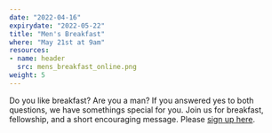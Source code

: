 ```yaml
---
date: "2022-04-16"
expirydate: "2022-05-22"
title: "Men's Breakfast"
where: "May 21st at 9am"
resources:
- name: header
  src: mens_breakfast_online.png
weight: 5
---
```


Do you like breakfast? Are you a man? If you answered yes to both questions, we have somethings special for you. Join us for breakfast, fellowship, and a short encouraging message. Please [sign up here](https://arborchurch.churchcenter.com/registrations/events/1266432 "sign up here").


